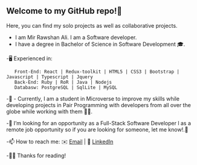 ## Welcome to my GitHub repo!👋  

Here, you can find my solo projects as well as collaborative projects.

 - I am Mir Rawshan Ali. I am a Software developer.
 - I have a degree in Bachelor of Science in Software Development 🎓.
 
   
 -🖥️ Experienced in:

       Front-End: React | Redux-toolkit | HTML5 | CSS3 | Bootstrap | Javascript | Typescript | Jquery
       Back-End: Ruby | RoR | Java | Nodejs 
       Databasw: PostgreSQL | SqlLite | MySQL
      
      
      
       
-🔭 - Currently, I am a student in Microverse to improve my skills while developing projects in Pair Programming with developers from all over the globe while working with them 🌟🌟.

-👀 I’m looking for an opportunity as a Full-Stack Software Developer l as a remote job opportunity so if you are looking for someone, let me know!.🙋

-📫 How to reach me: ✉️ <a href="mailto:sumon0002001@gmail.com?subject=Hello Rawshan!">Email</a>  |  💼 [LinkedIn](https://www.linkedin.com/in/mir-rawshan-ali-27b6a5198/)
     
-✌🏼 Thanks for reading!   
